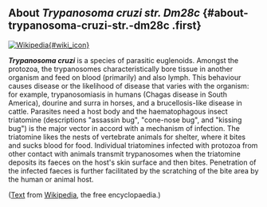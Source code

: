 About *Trypanosoma cruzi str. Dm28c* {#about-trypanosoma-cruzi-str.-dm28c .first}
------------------------------------

[![Wikipedia](/img/wikipedia_logo_v2_en.png){#wiki_icon}](http://en.wikipedia.org/wiki/Trypanosoma_cruzi)

***Trypanosoma cruzi*** is a species of parasitic euglenoids. Amongst
the protozoa, the trypanosomes characteristically bore tissue in another
organism and feed on blood (primarily) and also lymph. This behaviour
causes disease or the likelihood of disease that varies with the
organism: for example, trypanosomiasis in humans (Chagas disease in
South America), dourine and surra in horses, and a brucellosis-like
disease in cattle. Parasites need a host body and the haematophagous
insect triatomine (descriptions \"assassin bug\", \"cone-nose bug\", and
\"kissing bug\") is the major vector in accord with a mechanism of
infection. The triatomine likes the nests of vertebrate animals for
shelter, where it bites and sucks blood for food. Individual triatomines
infected with protozoa from other contact with animals transmit
trypanosomes when the triatomine deposits its faeces on the host\'s skin
surface and then bites. Penetration of the infected faeces is further
facilitated by the scratching of the bite area by the human or animal
host.

([Text](http://en.wikipedia.org/wiki/Trypanosoma_cruzi) from
[Wikipedia](http://en.wikipedia.org/), the free encyclopaedia.)
